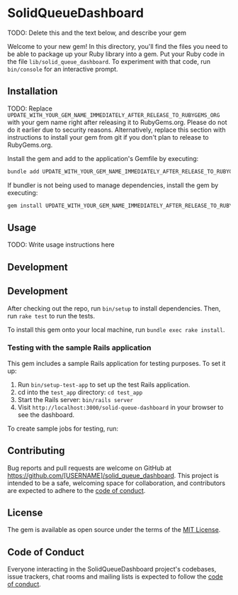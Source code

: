 # SolidQueueDashboard

TODO: Delete this and the text below, and describe your gem

Welcome to your new gem! In this directory, you'll find the files you need to be able to package up your Ruby library into a gem. Put your Ruby code in the file `lib/solid_queue_dashboard`. To experiment with that code, run `bin/console` for an interactive prompt.

## Installation

TODO: Replace `UPDATE_WITH_YOUR_GEM_NAME_IMMEDIATELY_AFTER_RELEASE_TO_RUBYGEMS_ORG` with your gem name right after releasing it to RubyGems.org. Please do not do it earlier due to security reasons. Alternatively, replace this section with instructions to install your gem from git if you don't plan to release to RubyGems.org.

Install the gem and add to the application's Gemfile by executing:

```bash
bundle add UPDATE_WITH_YOUR_GEM_NAME_IMMEDIATELY_AFTER_RELEASE_TO_RUBYGEMS_ORG
```

If bundler is not being used to manage dependencies, install the gem by executing:

```bash
gem install UPDATE_WITH_YOUR_GEM_NAME_IMMEDIATELY_AFTER_RELEASE_TO_RUBYGEMS_ORG
```

## Usage

TODO: Write usage instructions here

## Development

## Development

After checking out the repo, run `bin/setup` to install dependencies. Then, run `rake test` to run the tests.

To install this gem onto your local machine, run `bundle exec rake install`.

### Testing with the sample Rails application

This gem includes a sample Rails application for testing purposes. To set it up:

1. Run `bin/setup-test-app` to set up the test Rails application.
2. cd into the `test_app` directory: `cd test_app`
3. Start the Rails server: `bin/rails server`
4. Visit `http://localhost:3000/solid-queue-dashboard` in your browser to see the dashboard.

To create sample jobs for testing, run:

## Contributing

Bug reports and pull requests are welcome on GitHub at https://github.com/[USERNAME]/solid_queue_dashboard. This project is intended to be a safe, welcoming space for collaboration, and contributors are expected to adhere to the [code of conduct](https://github.com/[USERNAME]/solid_queue_dashboard/blob/main/CODE_OF_CONDUCT.md).

## License

The gem is available as open source under the terms of the [MIT License](https://opensource.org/licenses/MIT).

## Code of Conduct

Everyone interacting in the SolidQueueDashboard project's codebases, issue trackers, chat rooms and mailing lists is expected to follow the [code of conduct](https://github.com/[USERNAME]/solid_queue_dashboard/blob/main/CODE_OF_CONDUCT.md).
